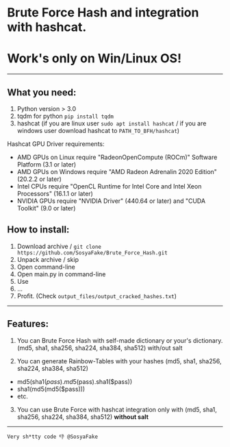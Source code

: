 # **Brute Force Hash** and integration with **hashcat**.

# **Work's only on Win/Linux OS!**

---

## What you need:

1. Python version > 3.0
2. tqdm for python ```pip install tqdm```
3. hashcat (if you are linux user ```sudo apt install hashcat``` / if you are windows user download hashcat to ```PATH_TO_BFH/hashcat```)

Hashcat GPU Driver requirements:
 - AMD GPUs on Linux require "RadeonOpenCompute (ROCm)" Software Platform (3.1 or later)
 - AMD GPUs on Windows require "AMD Radeon Adrenalin 2020 Edition" (20.2.2 or later)
 - Intel CPUs require "OpenCL Runtime for Intel Core and Intel Xeon Processors" (16.1.1 or later)
 - NVIDIA GPUs require "NVIDIA Driver" (440.64 or later) and "CUDA Toolkit" (9.0 or later)


## How to install:

1. Download archive / ```git clone https://github.com/SosyaFake/Brute_Force_Hash.git```
2. Unpack archive / skip
3. Open command-line
4. Open main.py in command-line
5. Use
6. ...
7. Profit. (Check ```output_files/output_cracked_hashes.txt```)

---

## Features:

1. You can Brute Force Hash with self-made dictionary or your's dictionary. (md5, sha1, sha256, sha224, sha384, sha512) with/out salt

2. You can generate Rainbow-Tables with your hashes (md5, sha1, sha256, sha224, sha384, sha512)

-  md5(sha1($pass).md5($pass).sha1($pass))
-  sha1(md5(md5($pass)))
-  etc.

3. You can use Brute Force with hashcat integration only with (md5, sha1, sha256, sha224, sha384, sha512) **without salt**


---

``` Very sh*tty code 👎 @SosyaFake  ```
